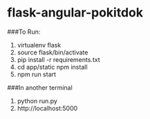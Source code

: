 # flask-angular-pokitdok
###To Run:


1. virtualenv flask
2. source flask/bin/activate
3. pip install -r requirements.txt 
4. cd app/static npm install
5. npm run start

###In another terminal
 
1. python run.py
2. http://localhost:5000



